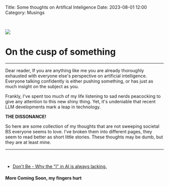 Title: Some thoughts on Artifical Inteligence
Date: 2023-08-01 12:00
Category: Musings

<br/>

![]({static}/images/gits_brain.jpg#headimg)

# On the cusp of something
<hr/>

Dear reader, If you are anything like me you are already thoroughly exhausted with everyone else's perspective on artificial intelligence. Everyone talking confidently is either pushing something, or has just as much insight on the subject as you.

Frankly, I've spent too much of my life listening to sad nerds peacocking to give any attention to this new shiny thing. Yet, it's undeniable that recent LLM developments mark a leap in technology.

**THE DISSONANCE!**

So here are some collection of my thoughts that are not sweeping societal BS everyone seems to love. I've broken them into different pages, they seem to read better as short little stories. These thoughts may be dumb, but they are at least mine.

<hr/>
<br/>

* [ Don't Be - Why the "I" in AI is always lacking. ]({filename}/articles/AI_Dont_Be.md)
#### More Coming Soon, my fingers hurt

